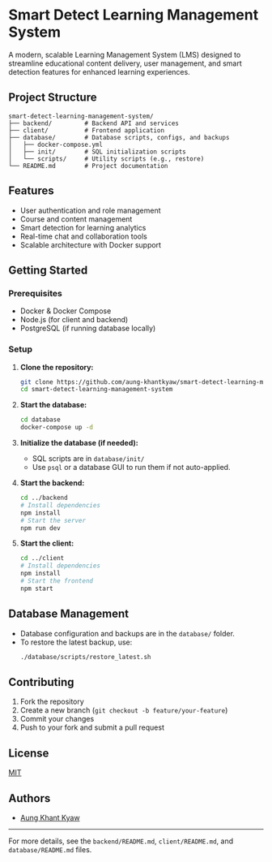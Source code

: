 # Smart Detect Learning Management System

A modern, scalable Learning Management System (LMS) designed to streamline educational content delivery, user management, and smart detection features for enhanced learning experiences.

## Project Structure

```
smart-detect-learning-management-system/
├── backend/         # Backend API and services
├── client/          # Frontend application
├── database/        # Database scripts, configs, and backups
│   ├── docker-compose.yml
│   ├── init/        # SQL initialization scripts
│   └── scripts/     # Utility scripts (e.g., restore)
└── README.md        # Project documentation
```

## Features
- User authentication and role management
- Course and content management
- Smart detection for learning analytics
- Real-time chat and collaboration tools
- Scalable architecture with Docker support

## Getting Started

### Prerequisites
- Docker & Docker Compose
- Node.js (for client and backend)
- PostgreSQL (if running database locally)

### Setup

1. **Clone the repository:**
	```bash
	git clone https://github.com/aung-khantkyaw/smart-detect-learning-management-system.git
	cd smart-detect-learning-management-system
	```

2. **Start the database:**
	```bash
	cd database
	docker-compose up -d
	```

3. **Initialize the database (if needed):**
	- SQL scripts are in `database/init/`
	- Use `psql` or a database GUI to run them if not auto-applied.

4. **Start the backend:**
	```bash
	cd ../backend
	# Install dependencies
	npm install
	# Start the server
	npm run dev
	```

5. **Start the client:**
	```bash
	cd ../client
	# Install dependencies
	npm install
	# Start the frontend
	npm start
	```

## Database Management
- Database configuration and backups are in the `database/` folder.
- To restore the latest backup, use:
  ```bash
  ./database/scripts/restore_latest.sh
  ```

## Contributing
1. Fork the repository
2. Create a new branch (`git checkout -b feature/your-feature`)
3. Commit your changes
4. Push to your fork and submit a pull request

## License
[MIT](LICENSE)

## Authors
- [Aung Khant Kyaw](https://github.com/aung-khantkyaw)

---
For more details, see the `backend/README.md`, `client/README.md`, and `database/README.md` files.